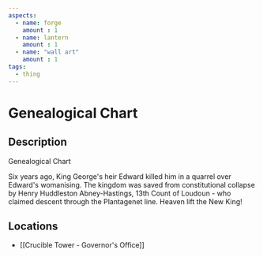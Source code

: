 ```yaml
---
aspects: 
  - name: forge
    amount : 1
  - name: lantern
    amount : 1
  - name: "wall art"
    amount : 1
tags:
  - thing
---
```


# Genealogical Chart

## Description
Genealogical Chart

Six years ago, King George's heir Edward killed him in a quarrel over Edward's womanising. The kingdom was saved from constitutional collapse by  Henry Huddleston Abney-Hastings, 13th Count of Loudoun - who claimed descent through the Plantagenet line. Heaven lift the New King!
## Locations
- [[Crucible Tower - Governor's Office]]